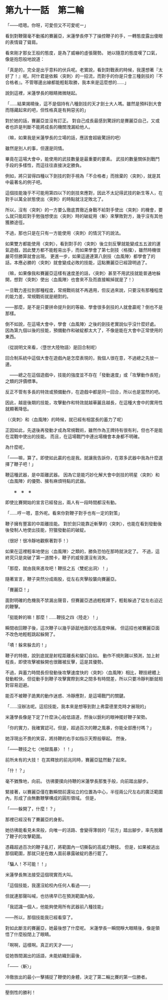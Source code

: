 # 第九十一話　第二輪

「――唔嗯。你呀，可愛但又不可愛呢ー」

看到對鞭聲毫不動搖的賽麗亞，米蓮學長停下了操控鞭子的手，一轉態度露出傻眼的表情聳了聳肩。

看來剛才那女王般的態度，是為了威嚇的虛張聲勢。
她以隨意的態度嘆了口氣，像是抱怨般地說道：

「真是的，完全是出乎意料的伏兵呢。老實說，看到對戰表的時候，我還想著『太好了！』呢。阿什君是依賴〈突刺〉的一招流，而對手的你是只會三種劍技的『不合格者』。不管哪邊出線都能輕鬆取勝，我本來是這麼想的……」

說到這裡，米蓮學長的眼睛微微瞇起。

「……結果揭曉後，這不是個持有八種劍技的天才劍士大人嗎。雖然是預料到大會而隱藏起來的吧，但性格真是有夠惡劣的」

對於她的話，賽麗亞並沒有訂正。
對自己成長最感到驚訝的是賽麗亞自己，又或者也許是判斷不能將成長的機關洩漏給他人。

（嘛，如果我是米蓮學長的立場的話，應該會超級驚訝的吧）

雖然是別人的事，但還是同情。

畢竟在這場大會中，能使用的武技數量是最重要的要素。
武技的數量關係到戰鬥手段的多樣性，而這往往直接決定勝負。

例如，將只習得四種以下劍技的對手視為「不合格者」而捨棄的〈突刺〉，就是其中最著名的例子吧。

這個技能幾乎不可能用第四以下的劍技來應對，因此不太記得武技的新生等人，在對手以萬全狀態使出〈突刺〉的時點就注定敗北了。

所以，沒有〈突刺〉的一方要么徹底貫徹近身戰不給對手使出〈突刺〉的機會，要么就只能趁對手勉強想使出〈突刺〉時的破綻用〈斬〉來擊敗對方，幾乎沒有其他獲勝途徑。

不過，那也只是在只有一方能使用〈突刺〉的情況下的說法。

如果雙方都能使用〈突刺〉，看到對手的〈突刺〉後立刻反擊就能變成五五波的運氣遊戲，因此雙方都不能輕易出手，而如果學會了第七劍技〈格擋〉，雖然時機很嚴苛但勝算就會出現。
更進一步，如果這邊連第八劍技〈血風陣〉都學會了的話，本應必勝的〈突刺〉就會變成必敗的技能，這點賽麗亞已經證明過了。

（嘛，如果像我和賽麗亞這樣有速度差的話，〈突刺〉甚至不用武技就能普通地躲開，想對〈突刺〉使出〈血風陣〉也會來不及而直接輸掉就是了！）

一旦戰力差拉到那種程度，常規戰術就不再適用，但反過來說，只要沒有那種程度的能力差，常規戰術就是絕對的。

――那麼，是不是只要拼命提升劍的等級、學會很多劍技的人就會贏呢？倒也不是那樣。

倒不如說，在這場大會中，學會〈血風陣〉之後的劍技老實說似乎沒什麼好處。
因為第九個以後的技能，預備動作和破綻都太大了，不像是能在大會中正常使用的東西。

（從說明文來看，〈墮世大陸物語〉是回合制呢）

回合制系統中這個大會在遊戲內是怎麼表現的，我個人很在意，不過總之先放一邊。

　――總之在這個遊戲中，技能的強度並不存在「發動速度」或「攻擊動作長短」之類的評價標準。

反正不管有多長的特效或預備動作，在遊戲中都是同一回合，所以也是當然的吧。

因此，越是後期的技能，攻擊動作和特效就越華麗且越長，在這種大會中的實用性就顯著降低。

（〈突刺〉和〈血風陣〉的時候，就已經有相當長的蓄力了呢）

正因如此，先退後再發動才成為常規戰術，雖然作為王牌持有很有利，但也不是能在混戰中使出的技能。
而且，在這場戰鬥中連出場機會本身都不明確。

為什麼呢，

「――嘛，算了。即使如此贏的也是我。就讓我告訴你，在眾多武器中我為什麼選擇了鞭子吧！」

鞭這種武器，是中距離武器。
因為它是能巧妙化解大會中劍技的明星〈突刺〉和〈血風陣〉的優勢、擁有麻煩特點的武器。

　　※　※　※

即使比賽開始的宣言已經發出，兩人有一段時間都沒有動。

「……哼ー嗯，意外呢。看來你對鞭子對手也有一定的對策」

鞭子擁有豐富的中距離技能。
對於劍只能靠近斬擊的〈突刺〉，也能在看到發動後後發制人地使出技能，狩獵發動前的破綻。

（很好！很冷靜地觀察著對手！）

如果在這裡輕率地使出〈血風陣〉之類的，勝負恐怕在那時就決定了。
不過，這終究只是突破了第一道關卡，鞭子的威脅還沒有消失。

「那麼，就由我來進攻吧！鞭技之五〈雙蛇出洞〉！」

隨著宣言，鞭子突然分成兩股，從左右夾擊般襲向賽麗亞。

「賽麗亞！」

面對明確的危機我不禁漏出聲音，但賽麗亞透過輕輕蹲下，輕鬆躲過了從左右迫近的鞭擊。

「挺能幹的嘛！那麼！……鞭技之四〈陸走〉！」

瞬間收回鞭子後，這次鞭子以幾乎舔舐地面的低高度伸展。
但這招也被賽麗亞面不改色地輕輕跳起躲開了。

「嘖！躲來躲去的！」

鞭子的特徵，說到底就是射程距離長和變幻自如。
動作不規則難以預測，加上射程長，即使攻擊被躲開也很難被反擊，這是其優勢。

不過，與蓄力時間長但發動後攻擊速度快的〈突刺〉〈血風陣〉相比，鞭技總體上發動較快，但從動手到鞭子攻擊實際到來之間多有時間差，所以只要冷靜判斷就相對容易迴避。

能否不被鞭子詭異的動作迷惑、冷靜應對，是這場戰鬥的關鍵。

「……沒辦法呢。這招技能，我本來是想等到對上弗雷德里克時才展現的」

米蓮學長像是下定了什麼決心般低語道，然後以銳利的眼神擺好鞭子架勢。

「你的實力，我確實認可。但是，超過百次的鞭之風暴，你能全部應付嗎？」

她浮現出不畏的笑容，將持鞭的右手如指示天際般舉起。
然後，

「――鞭技之七〈地獄風暴〉！！」

前所未有的大技！
在其釋放的前兆同時，賽麗亞猛然動了起來。

「什！？」

毫不猶豫地，向前。
彷彿要撲向持鞭的米蓮學長那隻手般，向前踏出腳步。

緊接著，以賽麗亞僅在數瞬間前還站立的位置為中心，半徑兩公尺左右的廣泛範圍內，形成了由無數鞭擊構成的圓形領域。
但是，

「――躲開了，什麼！？」

那裡已經沒有了賽麗亞的身影。

她彷彿能看見未來般，向唯一的活路、會變得薄弱的「前方」踏出腳步，率先脫離了鞭子的攻擊範圍。

憑藉超過百次的鞭子亂打，將範圍內一切撕裂的高威力鞭技。
但是，如果被逃出那個範圍，那就只是在敵人面前暴露破綻的愚行罷了。

「騙人！不可能！！」

米蓮學長無法接受這個現實而大叫。

「這個技能，我還沒給校內任何人看過――」

但就連那聲叫喊，也彷彿早已在預測範圍內般，

「我認識一個人，他能夠使用所有武器前八種技能」

――所以，那個技能我已經看穿了。

對如此斷言的賽麗亞，她最後想了什麼呢。
米蓮學長一瞬間睜大眼睛後，像是領悟了什麼般閉上了眼睛。

「啊啊，這樣啊。真正的天才――」

從她唇間漏出的話語，未能紡織到最後，

「――〈斬〉」

冷徹放出的最小一擊捕捉了鞭使的身體，決定了第二輪比賽的第一位勝者。

---

壓倒性的勝利！
